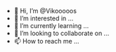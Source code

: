 - 👋 Hi, I’m @Vikooooos
- 👀 I’m interested in ...
- 🌱 I’m currently learning ...
- 💞️ I’m looking to collaborate on ...
- 📫 How to reach me ...

<!---
Vikooooos/Vikooooos is a ✨ special ✨ repository because its `README.md` (this file) appears on your GitHub profile.
You can click the Preview link to take a look at your changes.
--->
